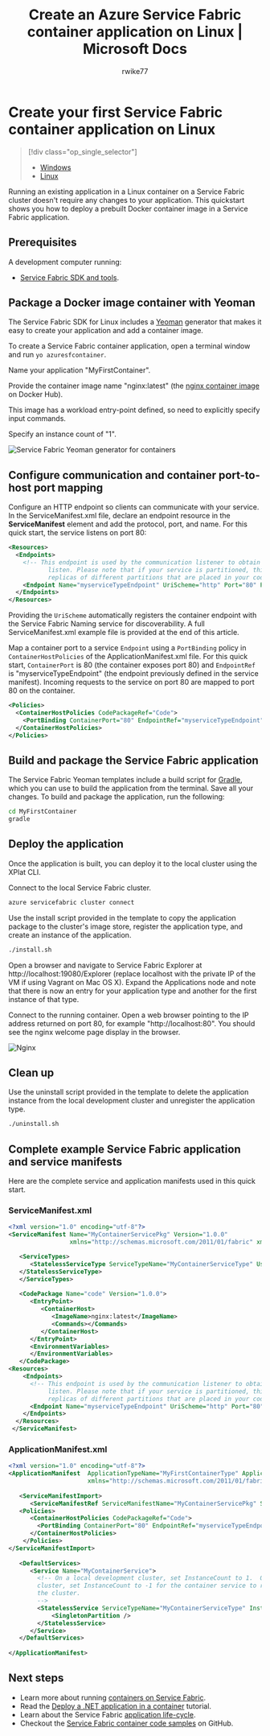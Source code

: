 ﻿---
title: Create an Azure Service Fabric container application on Linux | Microsoft Docs
description: Create your first Linux container application on Azure Service Fabric.  Build a Docker image with your application, push the image to a container registry, build and deploy a Service Fabric container application.
services: service-fabric
documentationcenter: .net
author: rwike77
manager: timlt
editor: ''

ms.assetid: 
ms.service: service-fabric
ms.devlang: dotNet
ms.topic: get-started-article
ms.tgt_pltfrm: NA
ms.workload: NA
ms.date: 09/01/2017
ms.author: ryanwi

---

# Create your first Service Fabric container application on Linux
> [!div class="op_single_selector"]
> * [Windows](service-fabric-quickstart-containers.md)
> * [Linux](service-fabric-quickstart-containers-linux.md)

Running an existing application in a Linux container on a Service Fabric cluster doesn't require any changes to your application. This quickstart shows you how to deploy a prebuilt Docker container image in a Service Fabric application.

## Prerequisites
A development computer running:
* [Service Fabric SDK and tools](service-fabric-get-started-linux.md).
  
## Package a Docker image container with Yeoman
The Service Fabric SDK for Linux includes a [Yeoman](http://yeoman.io/) generator that makes it easy to create your application and add a container image. 

To create a Service Fabric container application, open a terminal window and run `yo azuresfcontainer`.  

Name your application "MyFirstContainer". 

Provide the container image name "nginx:latest" (the [nginx container image](https://hub.docker.com/r/_/nginx/) on Docker Hub). 

This image has a workload entry-point defined, so need to explicitly specify input commands. 

Specify an instance count of "1".

![Service Fabric Yeoman generator for containers][sf-yeoman]

## Configure communication and container port-to-host port mapping
Configure an HTTP endpoint so clients can communicate with your service.  In the ServiceManifest.xml file, declare an endpoint resource in the **ServiceManifest** element and add the protocol, port, and name. For this quick start, the service listens on port 80: 

```xml
<Resources>
  <Endpoints>
    <!-- This endpoint is used by the communication listener to obtain the port on which to 
           listen. Please note that if your service is partitioned, this port is shared with 
           replicas of different partitions that are placed in your code. -->
    <Endpoint Name="myserviceTypeEndpoint" UriScheme="http" Port="80" Protocol="http"/>
  </Endpoints>
</Resources>

```
Providing the `UriScheme` automatically registers the container endpoint with the Service Fabric Naming service for discoverability. A full ServiceManifest.xml example file is provided at the end of this article. 

Map a container port to a service `Endpoint` using a `PortBinding` policy in `ContainerHostPolicies` of the ApplicationManifest.xml file.  For this quick start, `ContainerPort` is 80 (the container exposes port 80) and `EndpointRef` is "myserviceTypeEndpoint" (the endpoint previously defined in the service manifest).  Incoming requests to the service on port 80 are mapped to port 80 on the container.  

```xml
<Policies>
  <ContainerHostPolicies CodePackageRef="Code">
    <PortBinding ContainerPort="80" EndpointRef="myserviceTypeEndpoint"/>
  </ContainerHostPolicies>
</Policies>
```

## Build and package the Service Fabric application
The Service Fabric Yeoman templates include a build script for [Gradle](https://gradle.org/), which you can use to build the application from the terminal. Save all your changes.  To build and package the application, run the following:

```bash
cd MyFirstContainer
gradle
```

## Deploy the application
Once the application is built, you can deploy it to the local cluster using the XPlat CLI.

Connect to the local Service Fabric cluster.

```bash
azure servicefabric cluster connect
```

Use the install script provided in the template to copy the application package to the cluster's image store, register the application type, and create an instance of the application.

```bash
./install.sh
```

Open a browser and navigate to Service Fabric Explorer at http://localhost:19080/Explorer (replace localhost with the private IP of the VM if using Vagrant on Mac OS X). Expand the Applications node and note that there is now an entry for your application type and another for the first instance of that type.

Connect to the running container.  Open a web browser pointing to the IP address returned on port 80, for example "http://localhost:80". You should see the nginx welcome page display in the browser.

![Nginx][nginx]

## Clean up
Use the uninstall script provided in the template to delete the application instance from the local development cluster and unregister the application type.

```bash
./uninstall.sh
```

## Complete example Service Fabric application and service manifests
Here are the complete service and application manifests used in this quick start.

### ServiceManifest.xml
```xml
<?xml version="1.0" encoding="utf-8"?>
<ServiceManifest Name="MyContainerServicePkg" Version="1.0.0"
                 xmlns="http://schemas.microsoft.com/2011/01/fabric" xmlns:xsd="http://www.w3.org/2001/XMLSchema" xmlns:xsi="http://www.w3.org/2001/XMLSchema-instance" >

   <ServiceTypes>
      <StatelessServiceType ServiceTypeName="MyContainerServiceType" UseImplicitHost="true">
   </StatelessServiceType>
   </ServiceTypes>
   
   <CodePackage Name="code" Version="1.0.0">
      <EntryPoint>
         <ContainerHost>
            <ImageName>nginx:latest</ImageName>
            <Commands></Commands>
         </ContainerHost>
      </EntryPoint>
      <EnvironmentVariables> 
      </EnvironmentVariables> 
   </CodePackage>
<Resources>
    <Endpoints>
      <!-- This endpoint is used by the communication listener to obtain the port on which to 
           listen. Please note that if your service is partitioned, this port is shared with 
           replicas of different partitions that are placed in your code. -->
      <Endpoint Name="myserviceTypeEndpoint" UriScheme="http" Port="80" Protocol="http"/>
    </Endpoints>
  </Resources>
 </ServiceManifest>

```
### ApplicationManifest.xml
```xml
<?xml version="1.0" encoding="utf-8"?>
<ApplicationManifest  ApplicationTypeName="MyFirstContainerType" ApplicationTypeVersion="1.0.0"
                      xmlns="http://schemas.microsoft.com/2011/01/fabric" xmlns:xsd="http://www.w3.org/2001/XMLSchema" xmlns:xsi="http://www.w3.org/2001/XMLSchema-instance">
   
   <ServiceManifestImport>
      <ServiceManifestRef ServiceManifestName="MyContainerServicePkg" ServiceManifestVersion="1.0.0" />
   <Policies>
      <ContainerHostPolicies CodePackageRef="Code">
        <PortBinding ContainerPort="80" EndpointRef="myserviceTypeEndpoint"/>
      </ContainerHostPolicies>
    </Policies>
</ServiceManifestImport>
   
   <DefaultServices>
      <Service Name="MyContainerService">
        <!-- On a local development cluster, set InstanceCount to 1.  On a multi-node production 
        cluster, set InstanceCount to -1 for the container service to run on every node in 
        the cluster.
        -->
        <StatelessService ServiceTypeName="MyContainerServiceType" InstanceCount="1">
            <SingletonPartition />
        </StatelessService>
      </Service>
   </DefaultServices>
   
</ApplicationManifest>

```

## Next steps
* Learn more about running [containers on Service Fabric](service-fabric-containers-overview.md).
* Read the [Deploy a .NET application in a container](service-fabric-host-app-in-a-container.md) tutorial.
* Learn about the Service Fabric [application life-cycle](service-fabric-application-lifecycle.md).
* Checkout the [Service Fabric container code samples](https://github.com/Azure-Samples/service-fabric-dotnet-containers) on GitHub.

[nginx]: ./media/service-fabric-quickstart-containers-linux/nginx.png
[sf-yeoman]: ./media/service-fabric-quickstart-containers-linux/YoSF.png
